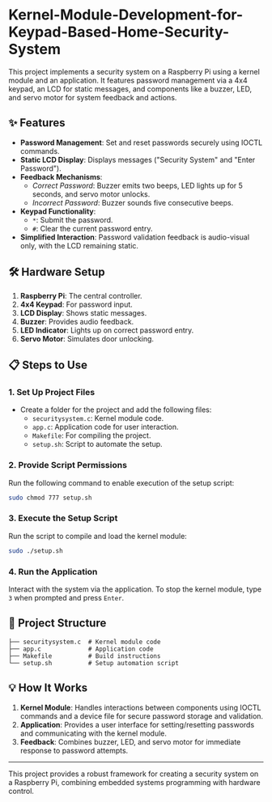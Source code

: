 # Kernel-Module-Development-for-Keypad-Based-Home-Security-System

This project implements a security system on a Raspberry Pi using a kernel module and an application. It features password management via a 4x4 keypad, an LCD for static messages, and components like a buzzer, LED, and servo motor for system feedback and actions.

## ✨ Features

- **Password Management**: Set and reset passwords securely using IOCTL commands.  
- **Static LCD Display**: Displays messages ("Security System" and "Enter Password").  
- **Feedback Mechanisms**:  
  - *Correct Password*: Buzzer emits two beeps, LED lights up for 5 seconds, and servo motor unlocks.  
  - *Incorrect Password*: Buzzer sounds five consecutive beeps.  
- **Keypad Functionality**:  
  - `*`: Submit the password.  
  - `#`: Clear the current password entry.  
- **Simplified Interaction**: Password validation feedback is audio-visual only, with the LCD remaining static.

## 🛠️ Hardware Setup

1. **Raspberry Pi**: The central controller.  
2. **4x4 Keypad**: For password input.  
3. **LCD Display**: Shows static messages.  
4. **Buzzer**: Provides audio feedback.  
5. **LED Indicator**: Lights up on correct password entry.  
6. **Servo Motor**: Simulates door unlocking.  

## 📋 Steps to Use  

### 1. Set Up Project Files  
- Create a folder for the project and add the following files:  
  - `securitysystem.c`: Kernel module code.  
  - `app.c`: Application code for user interaction.  
  - `Makefile`: For compiling the project.  
  - `setup.sh`: Script to automate the setup.  

### 2. Provide Script Permissions  
Run the following command to enable execution of the setup script:  
```bash
sudo chmod 777 setup.sh
```

### 3. Execute the Setup Script  
Run the script to compile and load the kernel module:  
```bash
sudo ./setup.sh
```

### 4. Run the Application  
Interact with the system via the application. To stop the kernel module, type `3` when prompted and press `Enter`.

## 🧩 Project Structure  

```plaintext
├── securitysystem.c  # Kernel module code  
├── app.c             # Application code  
├── Makefile          # Build instructions  
└── setup.sh          # Setup automation script  
```

## 💡 How It Works  

1. **Kernel Module**: Handles interactions between components using IOCTL commands and a device file for secure password storage and validation.  
2. **Application**: Provides a user interface for setting/resetting passwords and communicating with the kernel module.  
3. **Feedback**: Combines buzzer, LED, and servo motor for immediate response to password attempts.

---

This project provides a robust framework for creating a security system on a Raspberry Pi, combining embedded systems programming with hardware control.
